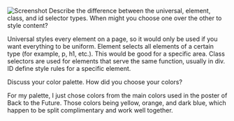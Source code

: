 ![Screenshot](./images/Screenshot10)
Describe the difference between the universal, element, class, and id selector types. When might you choose one over the other to style content?

Universal styles every element on a page, so it would only be used if you want everything to be uniform. Element selects all elements of a certain type (for example, p, h1, etc.). This would be good for a specific area. Class selectors are used for elements that serve the same function, usually in div. ID define style rules for a specific element.

Discuss your color palette. How did you choose your colors?

For my palette, I just chose colors from the main colors used in the poster of Back to the Future. Those colors being yellow, orange, and dark blue, which happen to be split complimentary and work well together.
